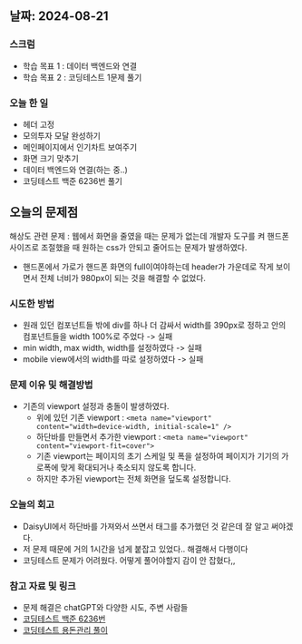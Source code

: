 ## 날짜: 2024-08-21

### 스크럼
- 학습 목표 1 : 데이터 백엔드와 연결
- 학습 목표 2 : 코딩테스트 1문제 풀기

### 오늘 한 일
- 헤더 고정
- 모의투자 모달 완성하기
- 메인페이지에서 인기차트 보여주기
- 화면 크기 맞추기
- 데이터 백엔드와 연결(하는 중..)
- 코딩테스트 백준 6236번 풀기

## 오늘의 문제점
해상도 관련 문제 : 웹에서 화면을 줄였을 때는 문제가 없는데 개발자 도구를 켜 핸드폰 사이즈로 조절했을 때 원하는 css가 안되고 줄어드는 문제가 발생하였다.
- 핸드폰에서 가로가 핸드폰 화면의 full이여야하는데 header가 가운데로 작게 보이면서 전체 너비가 980px이 되는 것을 해결할 수 없었다.
    
### 시도한 방법 
- 원래 있던 컴포넌트들 밖에 div를 하나 더 감싸서 width를 390px로 정하고 안의 컴포넌트들을 width 100%로 주었다 -> 실패
- min width, max width, width를 설정하였다 -> 실패
- mobile view에서의 width를 따로 설정하였다 -> 실패

### 문제 이유 및 해결방법
- 기존의 viewport 설정과 충돌이 발생하였다.
  * 위에 있던 기존 viewport : `<meta name="viewport" content="width=device-width, initial-scale=1" />`
  * 하단바를 만들면서 추가한 viewport : `<meta name="viewport" content="viewport-fit=cover">`
  * 기존 viewport는 페이지의 초기 스케일 및 폭을 설정하여 페이지가 기기의 가로폭에 맞게 확대되거나 축소되지 않도록 합니다.
  * 하지만 추가된 viewport는 전체 화면을 덮도록 설정합니다. 

### 오늘의 회고
- DaisyUI에서 하단바를 가져와서 쓰면서 태그를 추가했던 것 같은데 잘 알고 써야겠다.
- 저 문제 때문에 거의 1시간을 넘게 붙잡고 있었다.. 해결해서 다행이다
- 코딩테스트 문제가 어려웠다. 어떻게 풀어야할지 감이 안 잡혔다,,

### 참고 자료 및 링크
- 문제 해결은 chatGPT와 다양한 시도, 주변 사람들
- [코딩테스트 백준 6236번](https://www.acmicpc.net/problem/6236)
- [코딩테스트 용돈관리 풀이](https://passionfruit200.tistory.com/494)

